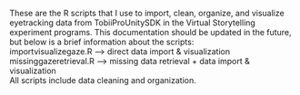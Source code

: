These are the R scripts that I use to import, clean, organize, and visualize eyetracking data from TobiiProUnitySDK in the Virtual Storytelling experiment programs. This documentation should be updated in the future, but below is a brief information about the scripts:<br>
importvisualizegaze.R --> direct data import & visualization<br>
missinggazeretrieval.R --> missing data retrieval + data import & visualization<br>
All scripts include data cleaning and organization.

